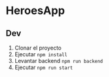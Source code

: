 # HeroesApp

## Dev

1. Clonar el proyecto
2. Ejecutar `npm install`
3. Levantar backend `npm run backend`
4. Ejecutar `npm run start`
